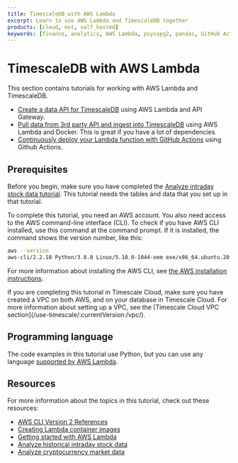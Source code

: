 ```yaml
---
title: TimescaleDB with AWS Lambda
excerpt: Learn to use AWS Lambda and TimescaleDB together
products: [cloud, mst, self_hosted]
keywords: [finance, analytics, AWS Lambda, psycopg2, pandas, GitHub Actions, pipeline]
---
```


# TimescaleDB with AWS Lambda

This section contains tutorials for working with AWS Lambda and TimescaleDB.

*   [Create a data API for TimescaleDB][create-data-api] using AWS Lambda and
    API Gateway.
*   [Pull data from 3rd party API and ingest into TimescaleDB][3rd-party-ingest]
    using AWS Lambda and Docker. This is great if you have a lot of dependencies.
*   [Continuously deploy your Lambda function with GitHub Actions][gh-actions]
    using Github Actions.

## Prerequisites

Before you begin, make sure you have completed the
[Analyze intraday stock data tutorial](https://docs.timescale.com/tutorials/latest/analyze-intraday-stocks/).
This tutorial needs the tables and data that you set up in that tutorial.

To complete this tutorial, you need an AWS account. You also need access to the
AWS command-line interface (CLI). To check if you have AWS CLI installed, use
this command at the command prompt. If it is installed, the command shows the
version number, like this:

```bash
aws --version
aws-cli/2.2.18 Python/3.8.8 Linux/5.10.0-1044-oem exe/x86_64.ubuntu.20 prompt/off
```

For more information about installing the AWS CLI, see
[the AWS installation instructions][aws-install].

<Highlight type="cloud" header="VPC on Timescale Cloud" button="Try for free">
If you are completing this tutorial in Timescale Cloud, make sure you have
created a VPC on both AWS, and on your database in Timescale Cloud. For more
information about setting up a VPC, see the
[Timescale Cloud VPC section](/use-timescale/:currentVersion:/vpc/).
</Highlight>

## Programming language

The code examples in this tutorial use Python, but you can use any language
[supported by AWS Lambda][lambda-supported-langs].

## Resources

For more information about the topics in this tutorial, check out these resources:

*   [AWS CLI Version 2 References][aws-cli2]
*   [Creating Lambda container images][lambda-container-images]
*   [Getting started with AWS Lambda][lambda-getting-started]
*   [Analyze historical intraday stock data][intraday-stock-data]
*   [Analyze cryptocurrency market data][cryptocurrency-market-data]

[3rd-party-ingest]: /tutorials/:currentVersion:/aws-lambda/3rd-party-api-ingest
[aws-cli2]: https://awscli.amazonaws.com/v2/documentation/api/latest/reference/index.html
[aws-install]: https://docs.aws.amazon.com/cli/latest/userguide/install-cliv2.html
[create-data-api]: /tutorials/:currentVersion:/aws-lambda/create-data-api
[cryptocurrency-market-data]: /tutorials/:currentVersion:/analyze-cryptocurrency-data
[gh-actions]: /tutorials/:currentVersion:/aws-lambda/continuous-deployment
[intraday-stock-data]: /tutorials/:currentVersion:/analyze-intraday-stocks
[lambda-container-images]: https://docs.aws.amazon.com/lambda/latest/dg/images-create.html
[lambda-getting-started]: https://docs.aws.amazon.com/lambda/latest/dg/getting-started.html
[lambda-supported-langs]: https://docs.aws.amazon.com/lambda/latest/dg/lambda-runtimes.html
